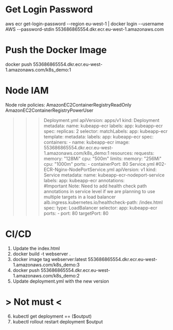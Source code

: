 # Get Login Password
aws ecr get-login-password --region eu-west-1 | docker login --username AWS --password-stdin 553686865554.dkr.ecr.eu-west-1.amazonaws.com

# Push the Docker Image
docker push 553686865554.dkr.ecr.eu-west-1.amazonaws.com/k8s_demo:1

# Node IAM
Node role policies:
AmazonEC2ContainerRegistryReadOnly
AmazonEC2ContainerRegistryPowerUser

>>>Deployment.yml
apiVersion: apps/v1
kind: Deployment
metadata:
  name: kubeapp-ecr
  labels:
    app: kubeapp-ecr
spec:
  replicas: 2
  selector:
   matchLabels:
      app: kubeapp-ecr
  template:
    metadata:
      labels:
        app: kubeapp-ecr
    spec:
      containers:
      - name: kubeapp-ecr
        image: 553686865554.dkr.ecr.eu-west-1.amazonaws.com/k8s_demo:1
        resources:
          requests:
            memory: "128Mi"
            cpu: "500m"
          limits:
            memory: "256Mi"
            cpu: "1000m"
        ports:
          - containerPort: 80
>>>Service.yml
#02-ECR-Nginx-NodePortService.yml
apiVersion: v1
kind: Service
metadata:
  name: kubeapp-ecr-nodeport-service
  labels:
   app: kubeapp-ecr
  annotations:    
#Important Note:  Need to add health check path annotations in service level if we are planning to use multiple targets in a load balancer    
   alb.ingress.kubernetes.io/healthcheck-path: /index.html    
spec:
  type: LoadBalancer
  selector:
   app: kubeapp-ecr
  ports:
    - port: 80
      targetPort: 80

# CI/CD
1. Update the index.html
2. docker build -t webserver .
3. docker image tag webserver:latest 553686865554.dkr.ecr.eu-west-1.amazonaws.com/k8s_demo:3
4. docker push 553686865554.dkr.ecr.eu-west-1.amazonaws.com/k8s_demo:2
5. Update deployment.yml with the new version
# > Not must < #
6. kubectl get deployment == ($output)
7. kubectl rollout restart deployment $output